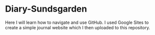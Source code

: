 # Diary-Sundsgarden

Here I will learn how to navigate and use GitHub.
I used Google Sites to create a simple journal website which I then uploaded to this repository.
